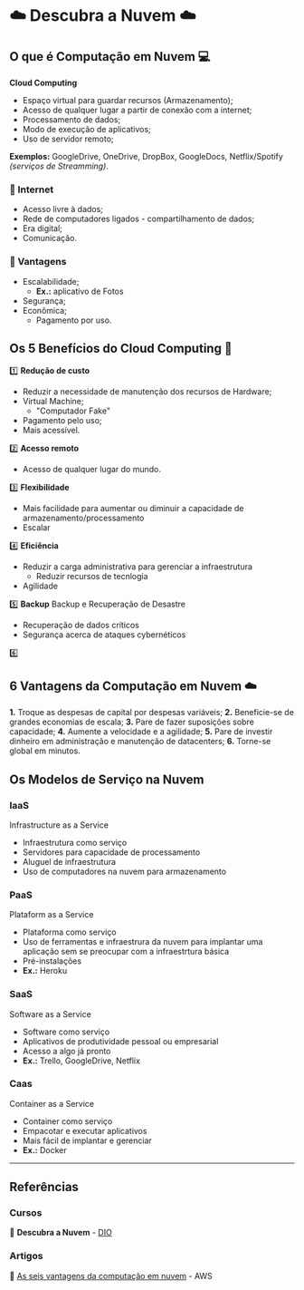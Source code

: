 # :cloud: Descubra a Nuvem :cloud:
## O que é Computação em Nuvem :computer:
**Cloud Computing**
- Espaço virtual para guardar recursos (Armazenamento);
- Acesso de qualquer lugar a partir de conexão com a internet;
- Processamento de dados;
- Modo de execução de aplicativos;
- Uso de servidor remoto;

**Exemplos:** GoogleDrive, OneDrive, DropBox, GoogleDocs, Netflix/Spotify _(serviços de Streamming)_.

### :pushpin: Internet
- Acesso livre à dados;
- Rede de computadores ligados - compartilhamento de dados;
- Era digital;
- Comunicação.

### :pushpin: Vantagens
- Escalabilidade;
    - **Ex.:** aplicativo de Fotos
- Segurança;
- Econômica;
    - Pagamento por uso.

## Os 5 Benefícios do Cloud Computing :gem:
:one: **Redução de custo**
- Reduzir a necessidade de manutenção dos recursos de Hardware;
- Virtual Machine;
    - "Computador Fake"
- Pagamento pelo uso;
- Mais acessível.

:two: **Acesso remoto**
- Acesso de qualquer lugar do mundo.

:three: **Flexibilidade**
- Mais facilidade para aumentar ou diminuir a capacidade de armazenamento/processamento
- Escalar

:four: **Eficiência**
- Reduzir a carga administrativa para gerenciar a infraestrutura
    - Reduzir recursos de tecnlogia
- Agilidade

:five: **Backup**
Backup e Recuperação de Desastre
- Recuperação de dados críticos
- Segurança acerca de ataques cybernéticos

:six:

## 6 Vantagens da Computação em Nuvem :cloud:
**1.** Troque as despesas de capital por despesas variáveis;
**2.** Beneficie-se de grandes economias de escala;
**3.** Pare de fazer suposições sobre capacidade;
**4.** Aumente a velocidade e a agilidade;
**5.** Pare de investir dinheiro em administração e manutenção de datacenters;
**6.** Torne-se global em minutos.

## Os Modelos de Serviço na Nuvem
###  IaaS
Infrastructure as a Service
- Infraestrutura como serviço
- Servidores para capacidade de processamento
- Aluguel de infraestrutura
- Uso de computadores na nuvem para armazenamento

### PaaS
Plataform as a Service
- Plataforma como serviço
- Uso de ferramentas e infraestrura da nuvem para implantar uma aplicação sem se preocupar com a infraestrtura básica
- Pré-instalações
- **Ex.:** Heroku

### SaaS
Software as a Service
- Software como serviço
- Aplicativos de produtividade pessoal ou empresarial
- Acesso a algo já pronto
- **Ex.:** Trello, GoogleDrive, Netflix

### Caas
Container as a Service
- Container como serviço
- Empacotar e executar aplicativos
- Mais fácil de implantar e gerenciar
- **Ex.:** Docker

---
## Referências
### Cursos
:pushpin: **Descubra a Nuvem** - [DIO](https://web.dio.me/home) <br>

### Artigos
:pushpin: [As seis vantagens da computação em nuvem](https://docs.aws.amazon.com/pt_br/whitepapers/latest/aws-overview/six-advantages-of-cloud-computing.html) - AWS